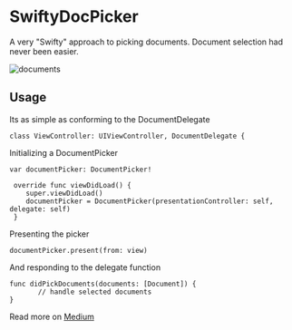 # SwiftyDocPicker
A very "Swifty" approach to picking documents. Document selection had never been easier.

![documents](./screenshots/documents.png)

## Usage
Its as simple as conforming to the DocumentDelegate
```
class ViewController: UIViewController, DocumentDelegate {
```
Initializing a DocumentPicker
```
var documentPicker: DocumentPicker!

 override func viewDidLoad() {
    super.viewDidLoad()
    documentPicker = DocumentPicker(presentationController: self, delegate: self)
 }
 ```
 Presenting the picker
 ```
 documentPicker.present(from: view)
 ```
 And responding to the delegate function
 ```
 func didPickDocuments(documents: [Document]) {
        // handle selected documents
 }
 ```
 Read more on [Medium](https://medium.com/@abrahammangona/a-swifty-way-to-pick-documents-59cad1988a8a)
